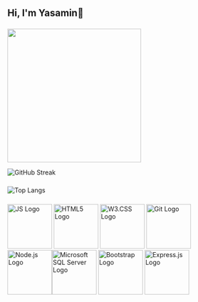 ## Hi, I'm Yasamin👋
###
<img src="https://media4.giphy.com/media/v1.Y2lkPTc5MGI3NjExZWgzanV3MzFtZTN6dnhxMzB1NXNvM2lvMXBnejU5bTEzOHVwbHYxMCZlcD12MV9pbnRlcm5hbF9naWZfYnlfaWQmY3Q9Zw/xCCqt6qDewWf6zriPX/giphy.gif" width="300" />

<!--
**yas-amini/yas-amini** is a ✨ _special_ ✨ repository because its `README.md` (this file) appears on your GitHub profile.

Here are some ideas to get you started:

- 🔭 I’m currently working on ...
- 🌱 I’m currently learning ...
- 👯 I’m looking to collaborate on ...
- 🤔 I’m looking for help with ...
- 💬 Ask me about ...
- 📫 How to reach me: ...
- 😄 Pronouns: ...
- ⚡ Fun fact: ...
-->
![GitHub Streak](https://github-readme-streak-stats.herokuapp.com/?user=yas-amini)
###
![Top Langs](https://github-readme-stats.vercel.app/api/top-langs/?username=yas-amini&layout=compact&langs_count=10)
###
<img src="https://www.svgrepo.com/show/303206/javascript-logo.svg" width="100" alt="JS Logo" /> <img src="https://upload.wikimedia.org/wikipedia/commons/thumb/6/61/HTML5_logo_and_wordmark.svg/512px-HTML5_logo_and_wordmark.svg.png" width="100" alt="HTML5 Logo" /> <img src="https://www.vectorlogo.zone/logos/w3_css/w3_css-official.svg" width="100" alt="W3.CSS Logo" /> <img src="https://git-scm.com/images/logos/downloads/Git-Icon-1788C.svg" width="100" alt="Git Logo" /><img src="https://upload.wikimedia.org/wikipedia/commons/thumb/d/d9/Node.js_logo.svg/590px-Node.js_logo.svg.png" width="100" alt="Node.js Logo" /><img src="https://files.brandlogos.net/svg/p9rFMhuYOp/microsoft-sql-server-logo-brandlogos.net_eer8xkaa1.svg" width="100" alt="Microsoft SQL Server Logo" /> <img src="https://upload.wikimedia.org/wikipedia/commons/b/b2/Bootstrap_logo.svg" width="100" alt="Bootstrap Logo" /> <img src="https://cdn.jsdelivr.net/gh/devicons/devicon/icons/express/express-original-wordmark.svg" width="100" alt="Express.js Logo" />





